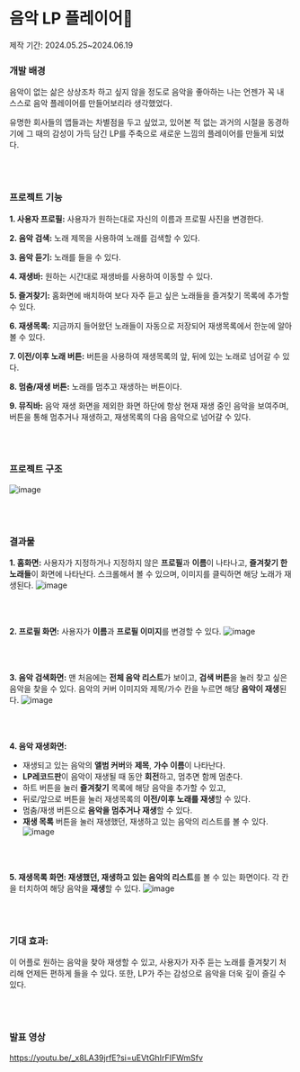 # 음악 LP 플레이어🎵

제작 기간: 2024.05.25~2024.06.19
<br>

### 개발 배경

음악이 없는 삶은 상상조차 하고 싶지 않을 정도로 음악을 좋아하는 나는 언젠가 꼭 내 스스로 음악 플레이어를 만들어보리라 생각했었다.

유명한 회사들의 앱들과는 차별점을 두고 싶었고, 있어본 적 없는 과거의 시절을 동경하기에 그 때의 감성이 가득 담긴 LP를 주축으로 새로운 느낌의 플레이어를 만들게 되었다.

<br><br>

### 프로젝트 기능

**1. 사용자 프로필:** 사용자가 원하는대로 자신의 이름과 프로필 사진을 변경한다.

**2. 음악 검색:** 노래 제목을 사용하여 노래를 검색할 수 있다.

**3. 음악 듣기:** 노래를 들을 수 있다.

**4. 재생바:** 원하는 시간대로 재생바를 사용하여 이동할 수 있다.

**5. 즐겨찾기:** 홈화면에 배치하여 보다 자주 듣고 싶은 노래들을 즐겨찾기 목록에 추가할 수 있다.

**6. 재생목록:** 지금까지 들어왔던 노래들이 자동으로 저장되어 재생목록에서 한눈에 알아볼 수 있다.

**7. 이전/이후 노래 버튼:** 버튼을 사용하여 재생목록의 앞, 뒤에 있는 노래로 넘어갈 수 있다.

**8. 멈춤/재생 버튼:** 노래를 멈추고 재생하는 버튼이다.

**9. 뮤직바:** 음악 재생 화면을 제외한 화면 하단에 항상 현재 재생 중인 음악을 보여주며, 버튼을 통해 멈추거나 재생하고, 재생목록의 다음 음악으로 넘어갈 수 있다.

<br><br>

### 프로젝트 구조
![image](https://github.com/sunmay12/Android_minseo/assets/127862323/a08538d1-f914-4c9d-98fa-fb828208c2b3)

<br><br>

### 결과물

**1. 홈화면:** 사용자가 지정하거나 지정하지 않은 **프로필**과 **이름**이 나타나고, **즐겨찾기 한 노래들**이 화면에 나타난다.
스크롤해서 볼 수 있으며, 이미지를 클릭하면 해당 노래가 재생된다.
![image](https://github.com/sunmay12/Android_minseo/assets/127862323/d76a05fd-36fb-4b05-b108-0f8819af8233)

<br><br>

**2. 프로필 화면:** 사용자가 **이름**과 **프로필 이미지**를 변경할 수 있다.
![image](https://github.com/sunmay12/Android_minseo/assets/127862323/9a189380-c780-424b-8d8a-4e8d3f0f55d6)

<br><br>

**3. 음악 검색화면:**   맨 처음에는 **전체 음악 리스트**가 보이고, **검색 버튼**을 눌러 찾고 싶은 음악을 찾을 수 있다.
음악의 커버 이미지와 제목/가수 칸을 누르면 해당 **음악이 재생**된다.
![image](https://github.com/sunmay12/Android_minseo/assets/127862323/7097abdd-6fd6-4aea-97c7-27cd7a938be1)

<br><br>

**4. 음악 재생화면:**
   - 재생되고 있는 음악의 **앨범 커버**와 **제목**, **가수 이름**이 나타난다.
   - **LP레코드판**이 음악이 재생될 때 동안 **회전**하고, 멈추면 함께 멈춘다.
   - 하트 버튼을 눌러 **즐겨찾기** 목록에 해당 음악을 추가할 수 있고,
   - 뒤로/앞으로 버튼을 눌러 재생목록의 **이전/이후 노래를 재생**할 수 있다.
   - 멈춤/재생 버튼으로 **음악을 멈추거나 재생**할 수 있다.
   - **재생 목록** 버튼을 눌러 재생했던, 재생하고 있는 음악의 리스트를 볼 수 있다.
![image](https://github.com/sunmay12/Android_minseo/assets/127862323/2c606037-ab95-464e-a6f8-c5e13060a43a)

<br><br>

**5. 재생목록 화면: 재생했던, 재생하고 있는 음악의 리스트**를 볼 수 있는 화면이다.
각 칸을 터치하여 해당 음악을 **재생**할 수 있다.
![image](https://github.com/sunmay12/Android_minseo/assets/127862323/8a19d786-2ce9-48f6-b1bb-1c3914a775d2)

<br><br>

### 기대 효과:
이 어플로 원하는 음악을 찾아 재생할 수 있고, 사용자가 자주 듣는 노래를 즐겨찾기 처리해 언제든 편하게 들을 수 있다.
또한, LP가 주는 감성으로 음악을 더욱 깊이 즐길 수 있다.

<br><br>

### 발표 영상
https://youtu.be/_x8LA39jrfE?si=uEVtGhIrFIFWmSfv

